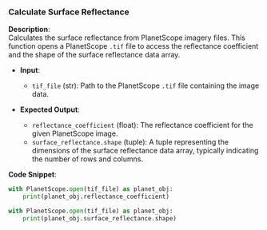 ### Calculate Surface Reflectance

**Description**:  
Calculates the surface reflectance from PlanetScope imagery files. This function opens a PlanetScope `.tif` file to access the reflectance coefficient and the shape of the surface reflectance data array.

- **Input**:  
  - `tif_file` (str): Path to the PlanetScope `.tif` file containing the image data.

- **Expected Output**:  
  - `reflectance_coefficient` (float): The reflectance coefficient for the given PlanetScope image.
  - `surface_reflectance.shape` (tuple): A tuple representing the dimensions of the surface reflectance data array, typically indicating the number of rows and columns.

**Code Snippet**:
```python
with PlanetScope.open(tif_file) as planet_obj:
    print(planet_obj.reflectance_coefficient)

with PlanetScope.open(tif_file) as planet_obj:
    print(planet_obj.surface_reflectance.shape)
```
